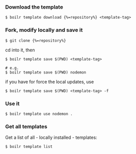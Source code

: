 ### Download the template

```
$ boilr template download {%=repository%} <template-tag>
```

### Fork, modify locally and save it

```
$ git clone {%=repository%}
```

cd into it, then

```
$ boilr template save $(PWD) <template-tag>

# e.g. 
$ boilr template save $(PWD) nodemon
```

if you have for force the local updates, use

```
$ boilr template save $(PWD) <template-tag> -f
```

### Use it

```
$ boilr template use nodemon .
```

### Get all templates

Get a list of all - locally installed - templates:

```
$ boilr template list
```